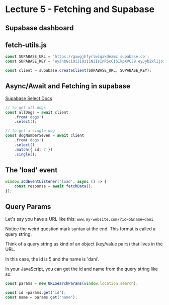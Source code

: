 
# Lecture 5 - Fetching and Supabase

## Supabase dashboard

## fetch-utils.js

```js
const SUPABASE_URL = 'https://gxwgjhfyrlwiqakdeamc.supabase.co';
const SUPABASE_KEY = 'eyJhbGciOiJIUzI1NiIsInR5cCI6IkpXVCJ9.eyJyb2xlIjoiYW5vbiIsImlhdCI6MTYzNjQxMTMxMiwiZXhwIjoxOTUxOTg3MzEyfQ.PHekiwfLxT73qQsLklp0QFEfNx9NlmkssJFDnlvNIcA';

const client = supabase.createClient(SUPABASE_URL, SUPABASE_KEY);
```

## Async/Await and Fetching in supabase

[Supabase Select Docs](https://supabase.com/docs/reference/javascript/select)

```js
// to get all dogs
const allDogs = await client
    .from('dogs')
    .select();

// to get a single dog
const dogNumberSeven = await client
    .from('dogs')
    .select()
    .match({ id: 7 })
    .single();
```

## The 'load' event

```js
window.addEventListener('load', async () => {
    const response = await fetchData();
});
```

## Query Params

Let's say you have a URL like this: `www.my-website.com/?id=5&name=dani`

Notice the weird question mark syntax at the end. This format is called a query string.

Think of a query string as kind of an object (key/value pairs) that lives in the URL.

In this case, the id is 5 and the name is 'dani'.

In your JavaScript, you can get the id and name from the query string like so:

```js
const params = new URLSearchParams(window.location.search);

const id =params.get('id');
const name = params.get('name');
```